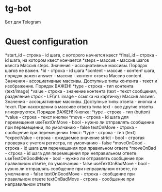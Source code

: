 # tg-bot
Бот для Telegram

# Quest configuration
*start_id – строка - id шага, с которого начнется квест
*final_id – строка - id шага, на котором квест кончается
*steps – массив - массив шагов квеста
Массив steps. Значения - ассоциативные массивы. Порядок шагов не важен.
*id - строка - id шага
*content - массив - контент шага, порядок важен
answer - массив - контент ответа
Массив content. Значения - ассоциативные массивы. Доступные типы контента - текст и изображение. Порядок ВАЖЕН!
*type - строка - тип контента (text/image)
*value - строка - значение контента (text - текст сообщения, разделение строк - LF(\n). image - ссылка на картинку)
Массив answer. Значения - ассоциативные массивы. Доступные типы ответа - кнопка и текст. При нахождении в массиве ответа типа text - все другие ответы игнорируются. Порядок ВАЖЕН!
Кнопка:
*type - строка - тип (button)
*value - строка - текст кнопки
*move - строка - id шага для перемещения
useTextOnMove - bool - нужно ли отправлять сообщение при перемещении, по умолчанию - false
textOnMove - строка - сообщение при перемещении
Текст:
*type - строка - тип (text)
*expectValue - строка - ожидаемое значение
strict - bool - строгая проверка с учетом регистра, по умолчанию - false
*moveOnGood - строка - id шага для перемещения при правильном ответе
*moveOnBad - строка - id шага для перемещения при неправильном ответе
useTextOnGoodMove - bool - нужно ли отправлять сообщение при правильном ответе, по умолчанию - false
useTextOnBadMove - bool - нужно ли отправлять сообщение при неправильном ответе, по умолчанию - false
textOnGoodMove - строка - сообщение при правильном ответе
textOnBadMove - строка - сообщение при неправильном ответе